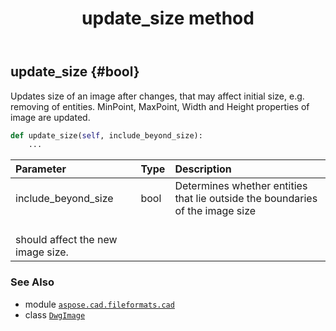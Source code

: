 ﻿---
title: update_size method
second_title: Aspose.CAD for Python via .NET API References
description: 
type: docs
weight: 120
url: /python-net/aspose.cad.fileformats.cad/dwgimage/update_size/
is_root: false
---

## update_size {#bool}

Updates size of an image after changes, that may affect initial size, e.g. removing of entities. 
MinPoint, MaxPoint, Width and Height properties of image are updated.



```python
def update_size(self, include_beyond_size):
    ...
```


| Parameter | Type | Description |
| :- | :- | :- |
| include_beyond_size | bool | Determines whether entities that lie outside the boundaries of the image size<br/>should affect the new image size. |



### See Also
* module [`aspose.cad.fileformats.cad`](../../)
* class [`DwgImage`](/cad/python-net/aspose.cad.fileformats.cad/dwgimage)
